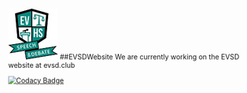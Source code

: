 ![](./logo.jpg)
##EVSDWebsite
We are currently working on the EVSD website at evsd.club

[![Codacy Badge](https://api.codacy.com/project/badge/Grade/dd460c66b0d6487da12ef55cf8ea0ea2)](https://www.codacy.com/app/aeolyus/EVSDWebsite?utm_source=github.com&amp;utm_medium=referral&amp;utm_content=EVSD/EVSDWebsite&amp;utm_campaign=Badge_Grade)
